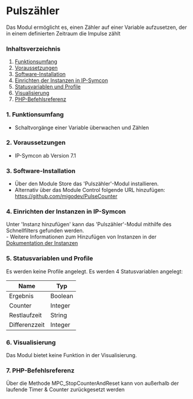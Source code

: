 # Pulszähler
Das Modul ermöglicht es, einen Zähler auf einer Variable aufzusetzen, der in einem definierten Zeitraum die Impulse zählt

### Inhaltsverzeichnis

1. [Funktionsumfang](#1-funktionsumfang)
2. [Voraussetzungen](#2-voraussetzungen)
3. [Software-Installation](#3-software-installation)
4. [Einrichten der Instanzen in IP-Symcon](#4-einrichten-der-instanzen-in-ip-symcon)
5. [Statusvariablen und Profile](#5-statusvariablen-und-profile)
6. [Visualisierung](#6-visualisierung)
7. [PHP-Befehlsreferenz](#7-php-befehlsreferenz)


### 1. Funktionsumfang

* Schaltvorgänge einer Variable überwachen und Zählen

### 2. Voraussetzungen

- IP-Symcon ab Version 7.1

### 3. Software-Installation

* Über den Module Store das 'Pulszähler'-Modul installieren.
* Alternativ über das Module Control folgende URL hinzufügen: https://github.com/migodev/PulseCounter

### 4. Einrichten der Instanzen in IP-Symcon

 Unter 'Instanz hinzufügen' kann das 'Pulszähler'-Modul mithilfe des Schnellfilters gefunden werden.  
	- Weitere Informationen zum Hinzufügen von Instanzen in der [Dokumentation der Instanzen](https://www.symcon.de/service/dokumentation/konzepte/instanzen/#Instanz_hinzufügen)

### 5. Statusvariablen und Profile

Es werden keine Profile angelegt.
Es werden 4 Statusvariablen angelegt:

Name                  | Typ
--------------------- | -------------------
Ergebnis 			  | Boolean
Counter				  | Integer
Restlaufzeit		  | String
Differenzzeit		  | Integer

### 6. Visualisierung

Das Modul bietet keine Funktion in der Visualisierung.

### 7. PHP-Befehlsreferenz

Über die Methode MPC_StopCounterAndReset kann von außerhalb der laufende Timer & Counter zurückgesetzt werden